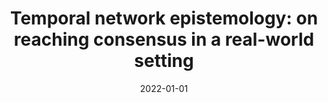 ---
# Documentation: https://wowchemy.com/docs/managing-content/

title: 'Temporal network epistemology: on reaching consensus in a real-world setting'
subtitle: ''
summary: ''
authors:
- Radosław W. Michalski
- Damian Serwata
- nurek
- Bolesław Szymański
- kazienko
- Tao Jia
tags: []
categories: []
date: '2022-01-01'
lastmod: 2022-10-07T05:01:59Z
featured: false
draft: false

# Featured image
# To use, add an image named `featured.jpg/png` to your page's folder.
# Focal points: Smart, Center, TopLeft, Top, TopRight, Left, Right, BottomLeft, Bottom, BottomRight.
image:
  caption: ''
  focal_point: ''
  preview_only: false

# Projects (optional).
#   Associate this post with one or more of your projects.
#   Simply enter your project's folder or file name without extension.
#   E.g. `projects = ["internal-project"]` references `content/project/deep-learning/index.md`.
#   Otherwise, set `projects = []`.
projects: []
publishDate: '2022-10-07T05:01:58.466710Z'
publication_types:
- '2'
abstract: ''
publication: '*Chaos*'
doi: 10.1063/5.0074992
---